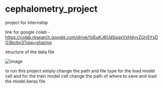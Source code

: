 # cephalometry_project
project for internship

link for google colab - https://colab.research.google.com/drive/1oEuKJ6UdSsqxVzHdvyZUn5YxDO3bcby3?usp=sharing

structure of the data file

![image](https://github.com/user-attachments/assets/7f25fc27-0bf2-48e8-8939-0c9161d0d9ca)

to run this project simply change the path and file type for the load model cell 
and for the train model cell change the path of where to save and load the model.keras file
